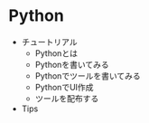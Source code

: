 # Python
- チュートリアル
  - Pythonとは
  - Pythonを書いてみる
  - Pythonでツールを書いてみる
  - PythonでUI作成
  - ツールを配布する
- Tips